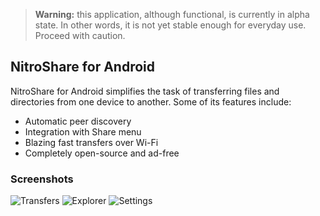 > **Warning:** this application, although functional, is currently in alpha state. In other words, it is not yet stable enough for everyday use. Proceed with caution.

## NitroShare for Android

NitroShare for Android simplifies the task of transferring files and directories from one device to another. Some of its features include:

- Automatic peer discovery
- Integration with Share menu
- Blazing fast transfers over Wi-Fi
- Completely open-source and ad-free

### Screenshots

![Transfers](https://github.com/nitroshare/nitroshare-android/blob/master/img/transfers.png?raw=true)
![Explorer](https://github.com/nitroshare/nitroshare-android/blob/master/img/explorer.png?raw=true)
![Settings](https://github.com/nitroshare/nitroshare-android/blob/master/img/settings.png?raw=true)
